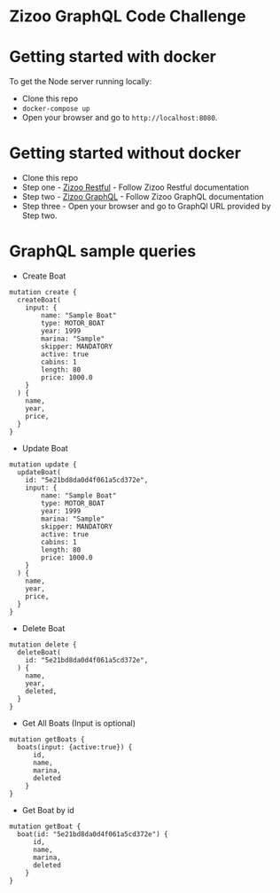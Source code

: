 # Zizoo GraphQL Code Challenge

# Getting started with docker

To get the Node server running locally:

- Clone this repo
- `docker-compose up`
- Open your browser and go to `http://localhost:8080`.

# Getting started without docker
- Clone this repo
- Step one - [Zizoo Restful](https://github.com/raminrezazadeh/zizoo-restful/tree/master/restful) - Follow Zizoo Restful documentation
- Step two - [Zizoo GraphQL](https://github.com/raminrezazadeh/zizoo-restful/tree/master/graphql) - Follow Zizoo GraphQL documentation
- Step three - Open your browser and go to GraphQl URL provided by Step two.


# GraphQL sample queries
- Create Boat
```
mutation create {
  createBoat(
    input: {
        name: "Sample Boat"
        type: MOTOR_BOAT
        year: 1999
        marina: "Sample"
        skipper: MANDATORY
        active: true
        cabins: 1
        length: 80
        price: 1000.0
    }
  ) {
    name,
    year,
    price,
  }
}
```

- Update Boat
```
mutation update {
  updateBoat(
    id: "5e21bd8da0d4f061a5cd372e",
    input: {
        name: "Sample Boat"
        type: MOTOR_BOAT
        year: 1999
        marina: "Sample"
        skipper: MANDATORY
        active: true
        cabins: 1
        length: 80
        price: 1000.0
    }
  ) {
    name,
    year,
    price,
  }
}
```

- Delete Boat
```
mutation delete {
  deleteBoat(
    id: "5e21bd8da0d4f061a5cd372e",
  ) {
    name,
    year,
    deleted,
  }
}
```

- Get All Boats (Input is optional)
```
mutation getBoats {
  boats(input: {active:true}) {
      id,
      name,
      marina,
      deleted
    }
}
```

- Get Boat by id
```
mutation getBoat {
  boat(id: "5e21bd8da0d4f061a5cd372e") {
      id,
      name,
      marina,
      deleted
    }
}
```
